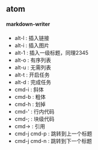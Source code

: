 ## atom
#### markdown-writer
- alt-l : 插入链接
- alt-i : 插入图片
- alt-1 : 插入一级标题，同理2345
- alt-o : 有序列表
- alt-u : 无需列表
- alt-t : 开启任务
- alt-d : 完成任务
- cmd-i : 斜体
- cmd-b : 粗体
- cmd-h : 划掉
- cmd-' : 行内代码
- cmd-; : 块级代码
- cmd-> : 引用
- cmd-j cmd-p : 跳转到上一个标题
- cmd-j cmd-n : 跳转到下一个标题
